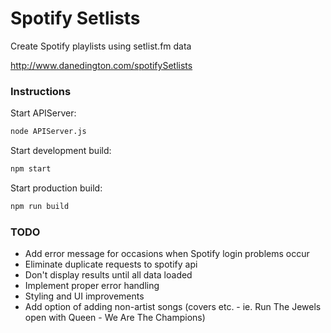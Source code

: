 # Spotify Setlists
Create Spotify playlists using setlist.fm data

http://www.danedington.com/spotifySetlists

### Instructions

Start APIServer:
```sh
node APIServer.js
```

Start development build:
```sh
npm start
```

Start production build:
```sh
npm run build
```

### TODO

- Add error message for occasions when Spotify login problems occur
- Eliminate duplicate requests to spotify api
- Don't display results until all data loaded
- Implement proper error handling
- Styling and UI improvements
- Add option of adding non-artist songs (covers etc. - ie. Run The Jewels open with Queen - We Are The Champions)
